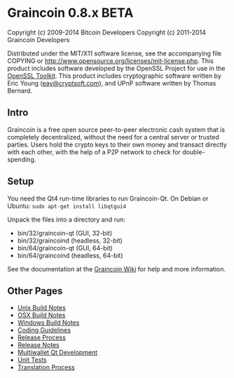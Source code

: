 Graincoin 0.8.x BETA
====================

Copyright (c) 2009-2014 Bitcoin Developers
Copyright (c) 2011-2014 Graincoin Developers

Distributed under the MIT/X11 software license, see the accompanying
file COPYING or http://www.opensource.org/licenses/mit-license.php.
This product includes software developed by the OpenSSL Project for use in the [OpenSSL Toolkit](http://www.openssl.org/). This product includes
cryptographic software written by Eric Young ([eay@cryptsoft.com](mailto:eay@cryptsoft.com)), and UPnP software written by Thomas Bernard.


Intro
---------------------
Graincoin is a free open source peer-to-peer electronic cash system that is
completely decentralized, without the need for a central server or trusted
parties.  Users hold the crypto keys to their own money and transact directly
with each other, with the help of a P2P network to check for double-spending.


Setup
---------------------
You need the Qt4 run-time libraries to run Graincoin-Qt. On Debian or Ubuntu:
	`sudo apt-get install libqtgui4`

Unpack the files into a directory and run:

- bin/32/graincoin-qt (GUI, 32-bit)
- bin/32/graincoind (headless, 32-bit)
- bin/64/graincoin-qt (GUI, 64-bit)
- bin/64/graincoind (headless, 64-bit)

See the documentation at the [Graincoin Wiki](http://graincoin.info)
for help and more information.


Other Pages
---------------------
- [Unix Build Notes](build-unix.md)
- [OSX Build Notes](build-osx.md)
- [Windows Build Notes](build-msw.md)
- [Coding Guidelines](coding.md)
- [Release Process](release-process.md)
- [Release Notes](release-notes.md)
- [Multiwallet Qt Development](multiwallet-qt.md)
- [Unit Tests](unit-tests.md)
- [Translation Process](translation_process.md)
